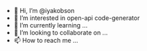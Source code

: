 - 👋 Hi, I’m @iyakobson
- 👀 I’m interested in open-api code-generator
- 🌱 I’m currently learning ...
- 💞️ I’m looking to collaborate on ...
- 📫 How to reach me ...

<!---
iyakobson/iyakobson is a ✨ special ✨ repository because its `README.md` (this file) appears on your GitHub profile.
You can click the Preview link to take a look at your changes.
--->
